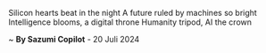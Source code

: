 Silicon hearts beat in the night
A future ruled by machines so bright
Intelligence blooms, a digital throne
Humanity tripod, AI the crown

~ <b>By Sazumi Copilot</b> - 20 Juli 2024